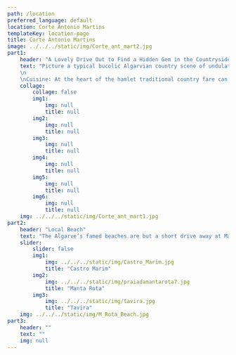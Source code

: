 ```yaml
---
path: /location
preferred_language: default
location: Corte Antonio Martins
templateKey: location-page
title: Corte Antonio Martins
image: ../../../static/img/Corte_ant_mart2.jpg
part1: 
    header: "A Lovely Drive Out to Find a Hidden Gem in the Countryside…"
    text: "Picture a typical bucolic Algarvian country scene of undulating hills populated with cork oak, olive and carob, of small holders tending their crops under sunny blue skies and Corte Antonio Martins comes to mind. In deep country, this small hamlet is an idyllic rural retreat, off the beaten track and truly authentic.
    \n
    \nCuisine: At the heart of the hamlet traditional country fare can be enjoyed at hospitable Casa Fernanda, while discover other country eateries nearby in the surrounding hills and for gastronomic delights, head to Monte Rei Golf for Michelin Star excellence."
    collage:
        collage: false
        img1: 
            img: null
            title: null
        img2: 
            img: null
            title: null
        img3: 
            img: null
            title: null
        img4: 
            img: null
            title: null
        img5: 
            img: null
            title: null
        img6: 
            img: null
            title: null
    img: ../../../static/img/Corte_ant_mart1.jpg
part2:
    header: "Local Beach"
    text: "The Algarve’s famed beaches are but a short drive away at Manta Rota and Altura where long stretches of golden sands can be enjoyed by young and old"
    slider:
        slider: false
        img1: 
            img: ../../../static/img/Castro_Marim.jpg
            title: "Castro Marim"
        img2: 
            img: ../../../static/img/praiadamantarota7.jpg
            title: "Manta Rota"
        img3: 
            img: ../../../static/img/tavira.jpg
            title: "Tavira"
    img: ../../../static/img/M_Rota_Beach.jpg
part3:
    header: ""
    text: ""
    img: null
---
```

